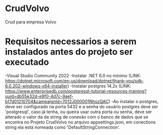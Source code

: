 # CrudVolvo
Crud para empresa Volvo

# Requisitos necessarios a serem instalados antes do projeto ser executado
-Visual Studio Community 2022
-Instalar .NET 6.0 no mínimo (LINK: https://dotnet.microsoft.com/en-us/download/dotnet/thank-you/sdk-6.0.202-windows-x64-installer)
-Instalar postgres 14.2x (LINK: https://www.enterprisedb.com/postgresql-tutorial-resources-training?uuid=db55e32d-e9f0-4d7c-9aef-b17d01210704&campaignId=7012J000001NhszQAC)
    -Ao instalar o postgres, deve ser configurado na porta 5432 e a senha do usuário postgres deve ser 'postgresql', caso já tenha, ou queira usar outra porta ou senha, deve ser alterado o valor da da string de conexão com o banco de dados que se encontra no Projeto CrudVolvo no arquivo appsettings.json, em conections string ela está nomeada como 'DefaultStringConnection'.
    
